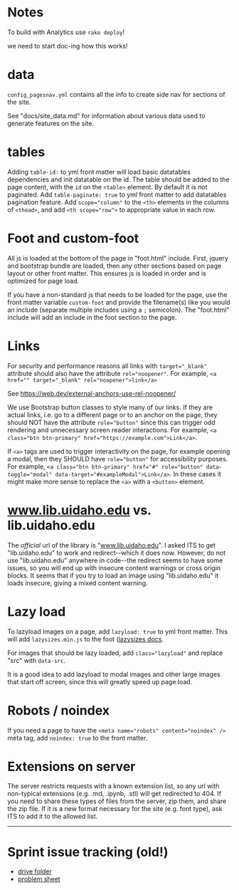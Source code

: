 # Notes

To build with Analytics use `rake deploy`!

we need to start doc-ing how this works!

# data

`config_pagesnav.yml` contains all the info to create side nav for sections of the site.

See "docs/site_data.md" for information about various data used to generate features on the site.

# tables

Adding `table-id:` to yml front matter will load basic datatables dependencies and init datatable on the id. 
The table should be added to the page content, with the `id` on the `<table>` element.
By default it is not paginated. 
Add `table-paginate: true` to yml front matter to add datatables pagination feature.
Add `scope="column"` to the `<th>` elements in the columns of `<thead>`, and add `<th scope="row">` to appropriate value in each row.

# Foot and custom-foot

All js is loaded at the bottom of the page in "foot.html" include.
First, jquery and bootstrap bundle are loaded, then any other sections based on page layout or other front matter.
This ensures js is loaded in order and is optimized for page load.

If you have a non-standard js that needs to be loaded for the page, use the front matter variable `custom-foot` and provide the filename(s) like you would an include (separate multiple includes using a `;` semicolon).
The "foot.html" include will add an include in the foot section to the page.

# Links

For security and performance reasons all links with `target="_blank"` attribute should also have the attribute `rel="noopener"`.
For example, `<a href="" target="_blank" rel="noopener">link</a>`

See https://web.dev/external-anchors-use-rel-noopener/

We use Bootstrap button classes to style many of our links. 
If they are actual links, i.e. go to a different page or to an anchor on the page, they should NOT have the attribute `role="button"` since this can trigger odd rendering and unnecessary screen reader interactions. 
For example, `<a class="btn btn-primary" href="https://example.com">Link</a>`.

If `<a>` tags are used to trigger interactivity on the page, for example opening a modal, then they SHOULD have `role="button"` for accessibility purposes. 
For example, `<a class="btn btn-primary" href="#" role="button" data-toggle="modal" data-target="#exampleModal">Link</a>`.
In these cases it might make more sense to replace the `<a>` with a `<button>` element.

# www.lib.uidaho.edu vs. lib.uidaho.edu

The *official* url of the library is "www.lib.uidaho.edu". 
I asked ITS to get "lib.uidaho.edu" to work and redirect--which it does now. 
However, do not use "lib.uidaho.edu" anywhere in code--the redirect seems to have some issues, so you will end up with insecure content warnings or cross origin blocks. 
It seems that if you try to load an image using "lib.uidaho.edu" it loads insecure, giving a mixed content warning.

# Lazy load

To lazyload images on a page, add `lazyload: true` to yml front matter. 
This will add `lazysizes.min.js` to the foot ([lazysizes docs](https://github.com/aFarkas/lazysizes). 

For images that should be lazy loaded, add `class="lazyload"` and replace "src" with `data-src`.

It is a good idea to add lazyload to modal images and other large images that start off screen, since this will greatly speed up page load.

# Robots / noindex

If you need a page to have the `<meta name="robots" content="noindex" />` meta tag, add `noindex: true` to the front matter.

# Extensions on server

The server restricts requests with a known extension list, so any url with non-typical extensions (e.g. .md, .ipynb, .stl) will get redirected to 404.
If you need to share these types of files from the server, zip them, and share the zip file. 
If it is a new format necessary for the site (e.g. font type), ask ITS to add it to the allowed list.

-----------

# Sprint issue tracking (old!)

- [drive folder](https://drive.google.com/open?id=1NTIBOM0k35Vn7QgKjK3EbGbxg3u2F3LK)
- [problem sheet](https://docs.google.com/spreadsheets/d/1YfBYW0g12v-_bgvRN9o8TwQSp_L__sEuxyHYISh_RXw/edit?usp=sharing)
